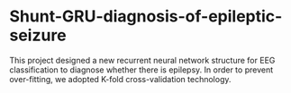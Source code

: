 # Shunt-GRU-diagnosis-of-epileptic-seizure
This project designed a new recurrent neural network structure for EEG classification to diagnose whether there is epilepsy. In order to prevent over-fitting, we adopted K-fold cross-validation technology.
